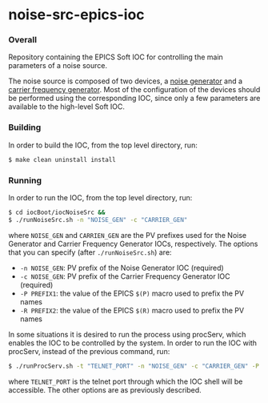 # noise-src-epics-ioc

### Overall

Repository containing the EPICS Soft IOC for controlling the main
parameters of a noise source.

The noise source is composed of two devices, a
[noise generator](https://github.com/lnls-dig/agilent33521a-epics-ioc)
and a [carrier frequency generator](https://github.com/lnls-dig/valon5009-epics-ioc).
Most of the configuration of the devices should be performed
using the corresponding IOC, since only a few parameters are
available to the high-level Soft IOC.

### Building

In order to build the IOC, from the top level directory, run:

```sh
$ make clean uninstall install
```
### Running

In order to run the IOC, from the top level directory, run:

```sh
$ cd iocBoot/iocNoiseSrc &&
$ ./runNoiseSrc.sh -n "NOISE_GEN" -c "CARRIER_GEN"
```

where `NOISE_GEN` and `CARRIEN_GEN` are the PV prefixes used for
the Noise Generator and Carrier Frequency Generator IOCs, respectively.
The options that you can specify (after `./runNoiseSrc.sh`) are:

- `-n NOISE_GEN`: PV prefix of the Noise Generator IOC (required)
- `-c NOISE_GEN`: PV prefix of the Carrier Frequency Generator IOC (required)
- `-P PREFIX1`: the value of the EPICS `$(P)` macro used to prefix the PV names
- `-R PREFIX2`: the value of the EPICS `$(R)` macro used to prefix the PV names

In some situations it is desired to run the process using procServ,
which enables the IOC to be controlled by the system. In order to
run the IOC with procServ, instead of the previous command, run:

```sh
$ ./runProcServ.sh -t "TELNET_PORT" -n "NOISE_GEN" -c "CARRIER_GEN" -P "PREFIX1" -R "PREFIX2"
```

where `TELNET_PORT` is the telnet port through which the IOC shell
will be accessible. The other options are as previously described.
